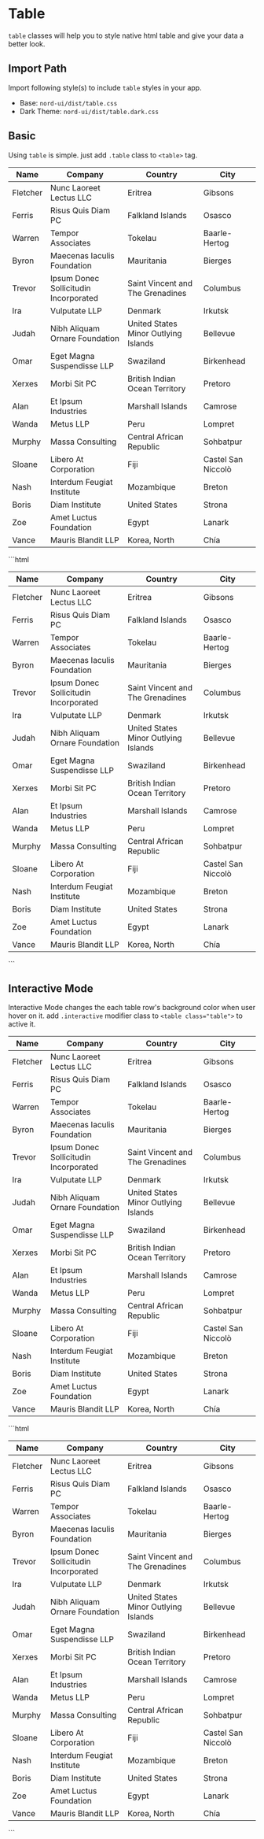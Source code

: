 # Table


`table` classes will help you to style native html table and give your data a better look.

## Import Path

Import following style(s) to include `table` styles in your app.

- Base: `nord-ui/dist/table.css`
- Dark Theme: `nord-ui/dist/table.dark.css`

## Basic

Using `table` is simple. just add `.table` class to `<table>` tag.

<div class='code-example'>
	<div class='preview'>
		<table class='table'>
			<thead>
				<tr>
					<th>Name</th>
					<th>Company</th>
					<th>Country</th>
					<th>City</th>
				</tr>
			</thead>
			<tbody>
				<tr>
					<td>Fletcher</td>
					<td>Nunc Laoreet Lectus LLC</td>
					<td>Eritrea</td>
					<td>Gibsons</td>
				</tr>
				<tr>
					<td>Ferris</td>
					<td>Risus Quis Diam PC</td>
					<td>Falkland Islands</td>
					<td>Osasco</td>
				</tr>
				<tr>
					<td>Warren</td>
					<td>Tempor Associates</td>
					<td>Tokelau</td>
					<td>Baarle-Hertog</td>
				</tr>
				<tr>
					<td>Byron</td>
					<td>Maecenas Iaculis Foundation</td>
					<td>Mauritania</td>
					<td>Bierges</td>
				</tr>
				<tr>
					<td>Trevor</td>
					<td>Ipsum Donec Sollicitudin Incorporated</td>
					<td>Saint Vincent and The Grenadines</td>
					<td>Columbus</td>
				</tr>
				<tr>
					<td>Ira</td>
					<td>Vulputate LLP</td>
					<td>Denmark</td>
					<td>Irkutsk</td>
				</tr>
				<tr>
					<td>Judah</td>
					<td>Nibh Aliquam Ornare Foundation</td>
					<td>United States Minor Outlying Islands</td>
					<td>Bellevue</td>
				</tr>
				<tr>
					<td>Omar</td>
					<td>Eget Magna Suspendisse LLP</td>
					<td>Swaziland</td>
					<td>Birkenhead</td>
				</tr>
				<tr>
					<td>Xerxes</td>
					<td>Morbi Sit PC</td>
					<td>British Indian Ocean Territory</td>
					<td>Pretoro</td>
				</tr>
				<tr>
					<td>Alan</td>
					<td>Et Ipsum Industries</td>
					<td>Marshall Islands</td>
					<td>Camrose</td>
				</tr>
				<tr>
					<td>Wanda</td>
					<td>Metus LLP</td>
					<td>Peru</td>
					<td>Lompret</td>
				</tr>
				<tr>
					<td>Murphy</td>
					<td>Massa Consulting</td>
					<td>Central African Republic</td>
					<td>Sohbatpur</td>
				</tr>
				<tr>
					<td>Sloane</td>
					<td>Libero At Corporation</td>
					<td>Fiji</td>
					<td>Castel San Niccolò</td>
				</tr>
				<tr>
					<td>Nash</td>
					<td>Interdum Feugiat Institute</td>
					<td>Mozambique</td>
					<td>Breton</td>
				</tr>
				<tr>
					<td>Boris</td>
					<td>Diam Institute</td>
					<td>United States</td>
					<td>Strona</td>
				</tr>
				<tr>
					<td>Zoe</td>
					<td>Amet Luctus Foundation</td>
					<td>Egypt</td>
					<td>Lanark</td>
				</tr>
				<tr>
					<td>Vance</td>
					<td>Mauris Blandit LLP</td>
					<td>Korea, North</td>
					<td>Chía</td>
				</tr>
			</tbody>
		</table>
	</div>
	<div class='source fixed-height'>
```html
<table class='table'>
	<thead>
		<tr>
			<th>Name</th>
			<th>Company</th>
			<th>Country</th>
			<th>City</th>
		</tr>
	</thead>
	<tbody>
		<tr>
			<td>Fletcher</td>
			<td>Nunc Laoreet Lectus LLC</td>
			<td>Eritrea</td>
			<td>Gibsons</td>
		</tr>
		<tr>
			<td>Ferris</td>
			<td>Risus Quis Diam PC</td>
			<td>Falkland Islands</td>
			<td>Osasco</td>
		</tr>
		<tr>
			<td>Warren</td>
			<td>Tempor Associates</td>
			<td>Tokelau</td>
			<td>Baarle-Hertog</td>
		</tr>
		<tr>
			<td>Byron</td>
			<td>Maecenas Iaculis Foundation</td>
			<td>Mauritania</td>
			<td>Bierges</td>
		</tr>
		<tr>
			<td>Trevor</td>
			<td>Ipsum Donec Sollicitudin Incorporated</td>
			<td>Saint Vincent and The Grenadines</td>
			<td>Columbus</td>
		</tr>
		<tr>
			<td>Ira</td>
			<td>Vulputate LLP</td>
			<td>Denmark</td>
			<td>Irkutsk</td>
		</tr>
		<tr>
			<td>Judah</td>
			<td>Nibh Aliquam Ornare Foundation</td>
			<td>United States Minor Outlying Islands</td>
			<td>Bellevue</td>
		</tr>
		<tr>
			<td>Omar</td>
			<td>Eget Magna Suspendisse LLP</td>
			<td>Swaziland</td>
			<td>Birkenhead</td>
		</tr>
		<tr>
			<td>Xerxes</td>
			<td>Morbi Sit PC</td>
			<td>British Indian Ocean Territory</td>
			<td>Pretoro</td>
		</tr>
		<tr>
			<td>Alan</td>
			<td>Et Ipsum Industries</td>
			<td>Marshall Islands</td>
			<td>Camrose</td>
		</tr>
		<tr>
			<td>Wanda</td>
			<td>Metus LLP</td>
			<td>Peru</td>
			<td>Lompret</td>
		</tr>
		<tr>
			<td>Murphy</td>
			<td>Massa Consulting</td>
			<td>Central African Republic</td>
			<td>Sohbatpur</td>
		</tr>
		<tr>
			<td>Sloane</td>
			<td>Libero At Corporation</td>
			<td>Fiji</td>
			<td>Castel San Niccolò</td>
		</tr>
		<tr>
			<td>Nash</td>
			<td>Interdum Feugiat Institute</td>
			<td>Mozambique</td>
			<td>Breton</td>
		</tr>
		<tr>
			<td>Boris</td>
			<td>Diam Institute</td>
			<td>United States</td>
			<td>Strona</td>
		</tr>
		<tr>
			<td>Zoe</td>
			<td>Amet Luctus Foundation</td>
			<td>Egypt</td>
			<td>Lanark</td>
		</tr>
		<tr>
			<td>Vance</td>
			<td>Mauris Blandit LLP</td>
			<td>Korea, North</td>
			<td>Chía</td>
		</tr>
	</tbody>
</table>
```
	</div>
</div>

## Interactive Mode

Interactive Mode changes the each table row's background color when user hover on it. add `.interactive` modifier class to `<table class="table">` to active it.

<div class='code-example'>
	<div class='preview'>
		<table class='table interactive'>
			<thead>
				<tr>
					<th>Name</th>
					<th>Company</th>
					<th>Country</th>
					<th>City</th>
				</tr>
			</thead>
			<tbody>
				<tr>
					<td>Fletcher</td>
					<td>Nunc Laoreet Lectus LLC</td>
					<td>Eritrea</td>
					<td>Gibsons</td>
				</tr>
				<tr>
					<td>Ferris</td>
					<td>Risus Quis Diam PC</td>
					<td>Falkland Islands</td>
					<td>Osasco</td>
				</tr>
				<tr>
					<td>Warren</td>
					<td>Tempor Associates</td>
					<td>Tokelau</td>
					<td>Baarle-Hertog</td>
				</tr>
				<tr>
					<td>Byron</td>
					<td>Maecenas Iaculis Foundation</td>
					<td>Mauritania</td>
					<td>Bierges</td>
				</tr>
				<tr>
					<td>Trevor</td>
					<td>Ipsum Donec Sollicitudin Incorporated</td>
					<td>Saint Vincent and The Grenadines</td>
					<td>Columbus</td>
				</tr>
				<tr>
					<td>Ira</td>
					<td>Vulputate LLP</td>
					<td>Denmark</td>
					<td>Irkutsk</td>
				</tr>
				<tr>
					<td>Judah</td>
					<td>Nibh Aliquam Ornare Foundation</td>
					<td>United States Minor Outlying Islands</td>
					<td>Bellevue</td>
				</tr>
				<tr>
					<td>Omar</td>
					<td>Eget Magna Suspendisse LLP</td>
					<td>Swaziland</td>
					<td>Birkenhead</td>
				</tr>
				<tr>
					<td>Xerxes</td>
					<td>Morbi Sit PC</td>
					<td>British Indian Ocean Territory</td>
					<td>Pretoro</td>
				</tr>
				<tr>
					<td>Alan</td>
					<td>Et Ipsum Industries</td>
					<td>Marshall Islands</td>
					<td>Camrose</td>
				</tr>
				<tr>
					<td>Wanda</td>
					<td>Metus LLP</td>
					<td>Peru</td>
					<td>Lompret</td>
				</tr>
				<tr>
					<td>Murphy</td>
					<td>Massa Consulting</td>
					<td>Central African Republic</td>
					<td>Sohbatpur</td>
				</tr>
				<tr>
					<td>Sloane</td>
					<td>Libero At Corporation</td>
					<td>Fiji</td>
					<td>Castel San Niccolò</td>
				</tr>
				<tr>
					<td>Nash</td>
					<td>Interdum Feugiat Institute</td>
					<td>Mozambique</td>
					<td>Breton</td>
				</tr>
				<tr>
					<td>Boris</td>
					<td>Diam Institute</td>
					<td>United States</td>
					<td>Strona</td>
				</tr>
				<tr>
					<td>Zoe</td>
					<td>Amet Luctus Foundation</td>
					<td>Egypt</td>
					<td>Lanark</td>
				</tr>
				<tr>
					<td>Vance</td>
					<td>Mauris Blandit LLP</td>
					<td>Korea, North</td>
					<td>Chía</td>
				</tr>
			</tbody>
		</table>
	</div>
	<div class='source fixed-height'>
```html
<table class='table interactive'>
	<thead>
		<tr>
			<th>Name</th>
			<th>Company</th>
			<th>Country</th>
			<th>City</th>
		</tr>
	</thead>
	<tbody>
		<tr>
			<td>Fletcher</td>
			<td>Nunc Laoreet Lectus LLC</td>
			<td>Eritrea</td>
			<td>Gibsons</td>
		</tr>
		<tr>
			<td>Ferris</td>
			<td>Risus Quis Diam PC</td>
			<td>Falkland Islands</td>
			<td>Osasco</td>
		</tr>
		<tr>
			<td>Warren</td>
			<td>Tempor Associates</td>
			<td>Tokelau</td>
			<td>Baarle-Hertog</td>
		</tr>
		<tr>
			<td>Byron</td>
			<td>Maecenas Iaculis Foundation</td>
			<td>Mauritania</td>
			<td>Bierges</td>
		</tr>
		<tr>
			<td>Trevor</td>
			<td>Ipsum Donec Sollicitudin Incorporated</td>
			<td>Saint Vincent and The Grenadines</td>
			<td>Columbus</td>
		</tr>
		<tr>
			<td>Ira</td>
			<td>Vulputate LLP</td>
			<td>Denmark</td>
			<td>Irkutsk</td>
		</tr>
		<tr>
			<td>Judah</td>
			<td>Nibh Aliquam Ornare Foundation</td>
			<td>United States Minor Outlying Islands</td>
			<td>Bellevue</td>
		</tr>
		<tr>
			<td>Omar</td>
			<td>Eget Magna Suspendisse LLP</td>
			<td>Swaziland</td>
			<td>Birkenhead</td>
		</tr>
		<tr>
			<td>Xerxes</td>
			<td>Morbi Sit PC</td>
			<td>British Indian Ocean Territory</td>
			<td>Pretoro</td>
		</tr>
		<tr>
			<td>Alan</td>
			<td>Et Ipsum Industries</td>
			<td>Marshall Islands</td>
			<td>Camrose</td>
		</tr>
		<tr>
			<td>Wanda</td>
			<td>Metus LLP</td>
			<td>Peru</td>
			<td>Lompret</td>
		</tr>
		<tr>
			<td>Murphy</td>
			<td>Massa Consulting</td>
			<td>Central African Republic</td>
			<td>Sohbatpur</td>
		</tr>
		<tr>
			<td>Sloane</td>
			<td>Libero At Corporation</td>
			<td>Fiji</td>
			<td>Castel San Niccolò</td>
		</tr>
		<tr>
			<td>Nash</td>
			<td>Interdum Feugiat Institute</td>
			<td>Mozambique</td>
			<td>Breton</td>
		</tr>
		<tr>
			<td>Boris</td>
			<td>Diam Institute</td>
			<td>United States</td>
			<td>Strona</td>
		</tr>
		<tr>
			<td>Zoe</td>
			<td>Amet Luctus Foundation</td>
			<td>Egypt</td>
			<td>Lanark</td>
		</tr>
		<tr>
			<td>Vance</td>
			<td>Mauris Blandit LLP</td>
			<td>Korea, North</td>
			<td>Chía</td>
		</tr>
	</tbody>
</table>
```
	</div>
</div>